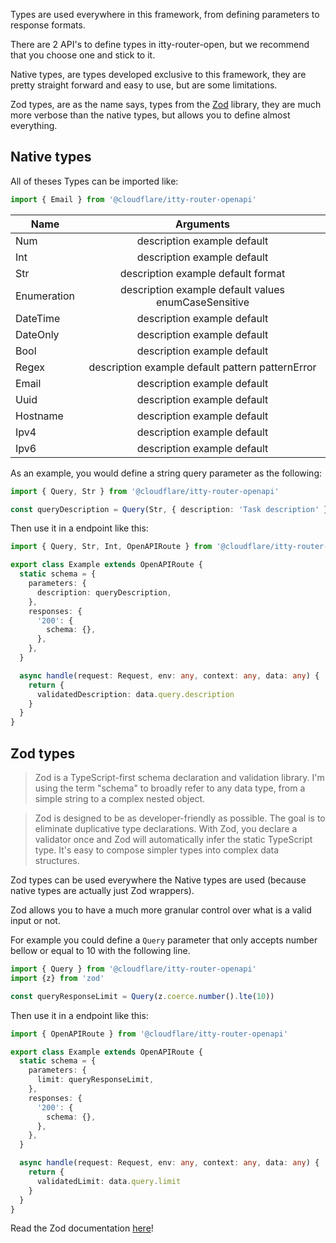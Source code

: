 Types are used everywhere in this framework, from defining parameters to response formats.

There are 2 API's to define types in itty-router-open, but we recommend that you choose one and stick to it.

Native types, are types developed exclusive to this framework, they are pretty straight forward and easy to use, but are
some limitations.

Zod types, are as the name says, types from the [Zod](https://github.com/colinhacks/zod) library, they are much more
verbose
than the native types, but allows you to define almost everything.

## Native types

All of theses Types can be imported like:
```ts
import { Email } from '@cloudflare/itty-router-openapi'
```

| Name        |                      Arguments                       |
|-------------|:----------------------------------------------------:|
| Num         |             description example default              |
| Int         |             description example default              |
| Str         |          description example default format          |
| Enumeration | description example default values enumCaseSensitive |
| DateTime    |             description example default              |
| DateOnly    |             description example default              |
| Bool        |             description example default              |
| Regex       |   description example default pattern patternError   |
| Email       |             description example default              |
| Uuid        |             description example default              |
| Hostname    |             description example default              |
| Ipv4        |             description example default              |
| Ipv6        |             description example default              |

As an example, you would define a string query parameter as the following:

```ts
import { Query, Str } from '@cloudflare/itty-router-openapi'

const queryDescription = Query(Str, { description: 'Task description' })
```

Then use it in a endpoint like this:

```ts
import { Query, Str, Int, OpenAPIRoute } from '@cloudflare/itty-router-openapi'

export class Example extends OpenAPIRoute {
  static schema = {
    parameters: {
      description: queryDescription,
    },
    responses: {
      '200': {
        schema: {},
      },
    },
  }

  async handle(request: Request, env: any, context: any, data: any) {
    return {
      validatedDescription: data.query.description
    }
  }
}
```

## Zod types

> Zod is a TypeScript-first schema declaration and validation library. I'm using the term "schema" to broadly refer to
> any data type, from a simple string to a complex nested object.

> Zod is designed to be as developer-friendly as possible. The goal is to eliminate duplicative type declarations. With
> Zod, you declare a validator once and Zod will automatically infer the static TypeScript type. It's easy to compose
> simpler types into complex data structures.

Zod types can be used everywhere the Native types are used (because native types are actually just Zod wrappers).

Zod allows you to have a much more granular control over what is a valid input or not.

For example you could define a `Query` parameter that only accepts number bellow or equal to 10 with the following line.

```ts
import { Query } from '@cloudflare/itty-router-openapi'
import {z} from 'zod'

const queryResponseLimit = Query(z.coerce.number().lte(10))
```

Then use it in a endpoint like this:

```ts
import { OpenAPIRoute } from '@cloudflare/itty-router-openapi'

export class Example extends OpenAPIRoute {
  static schema = {
    parameters: {
      limit: queryResponseLimit,
    },
    responses: {
      '200': {
        schema: {},
      },
    },
  }

  async handle(request: Request, env: any, context: any, data: any) {
    return {
      validatedLimit: data.query.limit
    }
  }
}
```

Read the Zod documentation [here](https://zod.dev/)!
